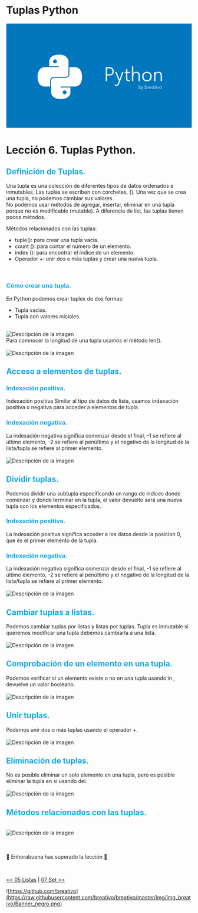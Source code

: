 # Tuplas Python

![Variables Python](https://github.com/breativo/Python_by_breativo/blob/master/img/Banner_Python_by_breativo.png?raw=true)

# Lección 6. Tuplas Python.

<h2 style="color:#15A7E1">Definición de Tuplas.</h2>
Una tupla es una colección de diferentes tipos de datos ordenados e inmutables. Las tuplas se escriben con corchetes, (). Una vez que se crea una tupla, no podemos cambiar sus valores. 

</br>
No podemos usar métodos de agregar, insertar, eliminar en una tupla porque no es modificable (mutable). A diferencia de list, las tuplas tienen pocos métodos.

</br>

Métodos relacionados con las tuplas:

* tuple(): para crear una tupla vacía.
* count (): para contar el número de un elemento. 
* index (): para encontrar el índice de un elemento. 
* Operador +: unir dos o más tuplas y crear una nueva tupla.

</br>
<h3 style="color:#15A7E1">Cómo crear una tupla.</h3>
En Python podemos crear tuplex de dos formas:

* Tupla vacias.
* Tupla con valores iniciales.

</br>
<image src="./img/sintaxis_tuplas.png" alt="Descripción de la imagen">

</br>
Para comnocer la longitud de una tupla usamos el método len().
</br>
</br>
<image src="./img/longitud_tuplas.png" alt="Descripción de la imagen">
</br>
<h2 style="color:#15A7E1">Acceso a elementos de tuplas.</h2>
<h3 style="color:#15A7E1">Indexación positiva.</h3>
Indexación positiva Similar al tipo de datos de lista, usamos indexación positiva o negativa para acceder a elementos de tupla.

<h3 style="color:#15A7E1">Indexación negativa.</h3>
La indexación negativa significa comenzar desde el final, -1 se refiere al último elemento, -2 se refiere al penúltimo y el negativo de la longitud de la lista/tupla se refiere al primer elemento.
</br>
</br>
<image src="./img/acceso_elementos_tuplas.png" alt="Descripción de la imagen">
</br>

<h2 style="color:#15A7E1">Dividir tuplas.</h2>
Podemos dividir una subtupla especificando un rango de índices donde comenzar y donde terminar en la tupla, el valor devuelto será una nueva tupla con los elementos especificados.
<h3 style="color:#15A7E1">Indexación positiva.</h3>
La indexación positiva significa acceder a los datos desde la posicion 0, que es el primer elemento de la tupla. 

<h3 style="color:#15A7E1">Indexación negativa.</h3>
La indexación negativa significa comenzar desde el final, -1 se refiere al último elemento, -2 se refiere al penúltimo y el negativo de la longitud de la lista/tupla se refiere al primer elemento.

</br>
</br>
<image src="./img/dividir_tuplas.png" alt="Descripción de la imagen">
</br>

<h2 style="color:#15A7E1">Cambiar tuplas a listas.</h2>
Podemos cambiar tuplas por listas y listas por tuplas. Tupla es inmutable si queremos modificar una tupla debemos cambiarla a una lista.
</br>
</br>
<image src="./img/tuplas_lista.png" alt="Descripción de la imagen">
</br>

<h2 style="color:#15A7E1">Comprobación de un elemento en una tupla.</h2>
Podemos verificar si un elemento existe o no en una tupla usando in , devuelve un valor booleano.
</br>
</br>
<image src="./img/comprobacion_tuplas.png" alt="Descripción de la imagen">
</br>

<h2 style="color:#15A7E1">Unir tuplas.</h2>
Podemos unir dos o más tuplas usando el operador +.
</br>
</br>
<image src="./img/unir_tuplas.png" alt="Descripción de la imagen">
</br>

<h2 style="color:#15A7E1">Eliminación de tuplas.</h2>
No es posible eliminar un solo elemento en una tupla, pero es posible eliminar la tupla en sí usando del.
</br>
</br>
<image src="./img/eliminar_tuplas.png" alt="Descripción de la imagen">
</br>

<h2 style="color:#15A7E1">Métodos relacionados con las tuplas.</h2>
</br>
<image src="./img/metodos_tupla.png" alt="Descripción de la imagen">
</br>
</br>
</br>

🎉 Enhorabuena has superado la lección 🎉

</br>

[<< 05 Listas](../05_Listas_Python) | [07 Set >>](../07_Set_Python)

![https://github.com/breativo](https://raw.githubusercontent.com/breativo/breativo/master/img/img_breativo/Banner_negro.png)
